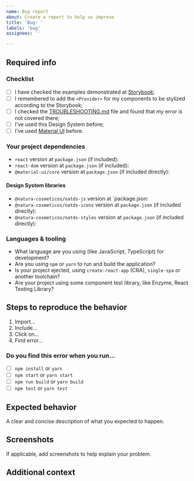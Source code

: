```yaml
---
name: Bug report
about: Create a report to help us improve
title: 'Bug: '
labels: 'bug'
assignees: ''

---
```


## Required info

### Checklist

- [ ] I have checked the examples demonstrated at [Storybook](https://storybook-web.natura.com.br/);
- [ ] I remembered to add the `<Provider>` for my components to be stylized according to the Storybook;
- [ ] I checked the [TROUBLESHOOTING.md](https://github.com/natura-cosmeticos/natds-js/blob/main/TROUBLESHOOTING.md#troubleshooting) file and found that my error is not covered there;
- [ ] I've used this Design System before;
- [ ] I've used [Material UI](https://material-ui.com/) before.

### Your project dependencies

- `react` version at `package.json` (if included):
- `react-dom` version at `package.json` (if included):
- `@material-ui/core` version at `package.json` (if included directly):

#### Design System libraries

- `@natura-cosmeticos/natds-js` version at `package.json:
- `@natura-cosmeticos/natds-icons` version at `package.json` (if included directly):
- `@natura-cosmeticos/natds-styles` version at `package.json` (if included directly):

### Languages & tooling

- What language are you using (like JavaScript, TypeScript) for development?
- Are you using `npm` or `yarn` to run and build the application?
- Is your project ejected, using `create-react-app` (CRA), `single-spa` or another toolchain?
- Are your project using some component test library, like Enzyme, React Testing Library?

## Steps to reproduce the behavior

1. Import...
2. Include...
3. Click on...
4. Find error...

### Do you find this error when you run...

- [ ] `npm install` or `yarn`
- [ ] `npm start` or `yarn start`
- [ ] `npm run build` or `yarn build`
- [ ] `npm test` or `yarn test`

## Expected behavior
A clear and concise description of what you expected to happen.

## Screenshots
If applicable, add screenshots to help explain your problem.

## Additional context
